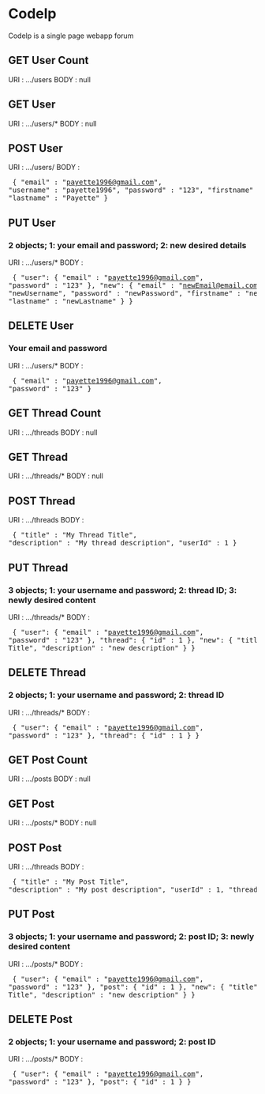 # Codelp
Codelp is a single page webapp forum



## GET User Count
URI : .../users
BODY : null

## GET User
URI : .../users/*
BODY : null

## POST User
URI : .../users/
BODY : 
    <pre>
    {
        "email" : "payette1996@gmail.com",
        "username" : "payette1996",
        "password" : "123",
        "firstname" : "Louis",
        "lastname" : "Payette"
    }
    </pre>

## PUT User
### 2 objects; 1: your email and password; 2: new desired details
URI : .../users/*
BODY : 
    <pre>
    {
        "user": {
            "email" : "payette1996@gmail.com",
            "password" : "123"
        },
        "new": {
            "email" : "newEmail@email.com",
            "username" : "newUsername",
            "password" : "newPassword",
            "firstname" : "newFirstname",
            "lastname" : "newLastname"
        }
    }
    </pre>

## DELETE User
### Your email and password
URI : .../users/*
BODY : 
    <pre>
    {
        "email" : "payette1996@gmail.com",
        "password" : "123"
    }
    </pre>


## GET Thread Count
URI : .../threads
BODY : null

## GET Thread
URI : .../threads/*
BODY : null

## POST Thread
URI : .../threads
BODY : 
    <pre>
    {
        "title" : "My Thread Title",
        "description" : "My thread description",
        "userId" : 1
    }
    </pre>

## PUT Thread
### 3 objects; 1: your username and password; 2: thread ID; 3: newly desired content
URI : .../threads/*
BODY : 
    <pre>
    {
        "user": {
            "email" : "payette1996@gmail.com",
            "password" : "123"
        },
        "thread": {
            "id" : 1
        },
        "new": {
            "title" : "New Title",
            "description" : "new description"
        }
    }
    </pre>


## DELETE Thread
### 2 objects; 1: your username and password; 2: thread ID
URI : .../threads/*
BODY : 
    <pre>
    {
        "user": {
            "email" : "payette1996@gmail.com",
            "password" : "123"
        },
        "thread": {
            "id" : 1
        }
    }
    </pre>



## GET Post Count
URI : .../posts
BODY : null

## GET Post
URI : .../posts/*
BODY : null

## POST Post
URI : .../threads
BODY : 
    <pre>
    {
        "title" : "My Post Title",
        "description" : "My post description",
        "userId" : 1,
        "threadId" : 1
    }
    </pre>

## PUT Post
### 3 objects; 1: your username and password; 2: post ID; 3: newly desired content
URI : .../posts/*
BODY : 
    <pre>
    {
        "user": {
            "email" : "payette1996@gmail.com",
            "password" : "123"
        },
        "post": {
            "id" : 1
        },
        "new": {
            "title" : "New Title",
            "description" : "new description"
        }
    }
    </pre>


## DELETE Post
### 2 objects; 1: your username and password; 2: post ID
URI : .../posts/*
BODY : 
    <pre>
    {
        "user": {
            "email" : "payette1996@gmail.com",
            "password" : "123"
        },
        "post": {
            "id" : 1
        }
    }
    </pre>